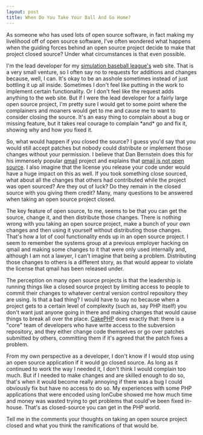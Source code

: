```yaml
--- 
layout: post
title: When Do You Take Your Ball And Go Home?
---
```

<p>As someone who has used lots of open source software, in fact making my livelihood off of open source software, I've often wondered what happens when the guiding forces behind an open source project decide to make that project closed source?  Under what circumstances is that even possible.</p>
<p>I'm the lead developer for my <a href="http://www.ibl.org">simulation baseball league's</a> web site.  That is a very small venture, so I often say no to requests for additions and changes because, well, I can.  It's okay to be an asshole sometimes instead of just bottling it up all inside.  Sometimes I don't feel like putting in the work to implement certain functionality.  Or I don't feel like the request adds anything to the web site.  But if I were the lead developer for a fairly large open source project, I'm pretty sure I would get to some point where the complainers and moaners would get to me and cause me to want to consider closing the source.  It's an easy thing to complain about a bug or missing feature, but it takes real courage to complain *and* go and fix it, showing why and how you fixed it.</p>
<p>
So, what would happen if you closed the source?  I guess you'd say that you would still accept patches but nobody could distribute or implement those changes without your permission.  I believe that Dan Bernstein does this for his immensely popular <a href="http://www.qmail.org">qmail</a> project and explains that <a href="http://www.qmail.org/not-open-source.html">qmail is not open source</a>.  I also imagine that the license you release your code under would have a huge impact on this as well.  If you took something close sourced, what about all the changes that others had contributed while the project was open sourced?  Are they out of luck?  Do they remain in the closed source with you giving them credit?  Many, many questions to be answered when taking an open source project closed.
</p>
<p>
The key feature of open source, to me, seems to be that you can get the source, change it, and then distribute those changes.  There is nothing wrong with you taking an open source project, make a bunch of your own changes and then using it yourself without distributing those changes.  That's how a lot of cool functionality ends up in an open source project.   I seem to remember the systems group at a previous employer hacking on qmail and making some changes to it that were only used internally and, although I am not a lawyer, I can't imagine that being a problem.  Distributing those changes to others is a different story, as that would appear to violate the license that qmail has been released under.</p>
<p>
The perception on many open source projects is that the leadership is running things like a closed source project by limiting access to people to commit their changes to whatever central version control repository they are using.  Is that a bad thing?  I would have to say no because when a project gets to a certain level of complexity (such as, say PHP itself) you don't want just anyone going in there and making changes that would cause things to break all over the place.  <a href="http://www.cakephp.org">CakePHP</a> does exactly that:  there is a "core" team of developers who have write access to the subversion repository, and they either change code themselves or go over patches submitted by others, committing them if it's agreed that the patch fixes a problem.</p>
<p>
From my own perspective as a developer, I don't know if I would stop using an open source application if it would go closed source.  As long as it continued to work the way I needed it, I don't think I would complain too much.  But if I needed to make changes and are skilled enough to do so, that's when it would become really annoying if there was a bug I could obviously fix but have no access to do so.  My experiences with some PHP applications that were encoded using IonCube showed me how much time and money was wasted trying to get problems that could've been fixed in-house.  That's as closed-source you can get in the PHP world.</p>
<p>
Tell me in the comments your thoughts on taking an open source project closed and what you think the ramifications of that would be.</p>
